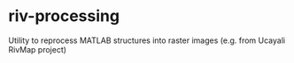 # riv-processing
Utility to reprocess MATLAB structures into raster images (e.g. from Ucayali RivMap project)
